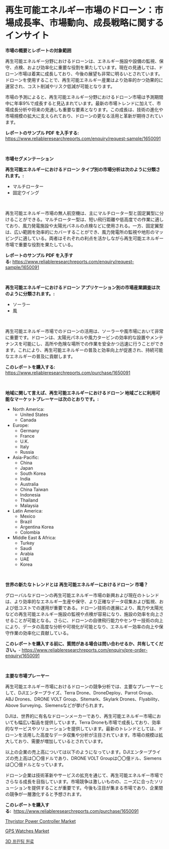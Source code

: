 <p><h1>再生可能エネルギー市場のドローン：市場成長率、市場動向、成長戦略に関するインサイト</h1></p><p><strong>市場の概要とレポートの対象範囲</strong></p>
<p><p>再生可能エネルギー分野におけるドローンは、エネルギー施設や設備の監視、保守、点検、および効率化に重要な役割を果たしています。現在の見通しでは、ドローン市場は着実に成長しており、今後の展望も非常に明るいとされています。ドローンを使用することで、再生可能エネルギー産業はより効率的かつ効果的に運営され、コスト削減やリスク低減が可能となります。</p><p>市場の予測によると、再生可能エネルギー分野におけるドローン市場は予測期間中に年率9%で成長すると見込まれています。最新の市場トレンドに加えて、市場成長分析や将来の見通しも重要な要素となります。この成長は、技術の進化や市場規模の拡大に支えられており、ドローンの更なる活用と革新が期待されています。</p></p>
<p><strong>レポートのサンプル PDF を入手する:</strong> <a href="https://www.reliableresearchreports.com/enquiry/request-sample/1650091">https://www.reliableresearchreports.com/enquiry/request-sample/1650091</a></p>
<p>&nbsp;</p>
<p><strong>市場セグメンテーション</strong></p>
<p><strong>再生可能エネルギーにおけるドローン タイプ別の市場分析は次のように分類されます。:</strong></p>
<p><ul><li>マルチローター</li><li>固定ウイング</li></ul></p>
<p>&nbsp;</p>
<p><p>再生可能エネルギー市場の無人航空機は、主にマルチローター型と固定翼型に分けることができる。マルチローター型は、短い飛行距離や低高度での作業に適しており、風力発電施設や太陽光パネルの点検などに使用される。一方、固定翼型は、広い範囲を効率的にカバーすることができ、風力発電所の監視や地形のマッピングに適している。両者はそれぞれの利点を活かしながら再生可能エネルギー市場で重要な役割を果たしている。</p></p>
<p><strong>レポートのサンプル PDF を入手する:</strong>&nbsp;<a href="https://www.reliableresearchreports.com/enquiry/request-sample/1650091">https://www.reliableresearchreports.com/enquiry/request-sample/1650091</a></p>
<p>&nbsp;</p>
<p><strong> 再生可能エネルギーにおけるドローン アプリケーション別の市場産業調査は次のように分類されます。:</strong></p>
<p><ul><li>ソーラー</li><li>風</li></ul></p>
<p>&nbsp;</p>
<p><p>再生可能エネルギー市場でのドローンの活用は、ソーラーや風市場において非常に重要です。ドローンは、太陽光パネルや風力タービンの効率的な設置やメンテナンスを可能にし、高所や危険な場所での作業を安全かつ迅速に行うことができます。これにより、再生可能エネルギーの普及と効率向上が促進され、持続可能なエネルギーの普及に貢献します。</p></p>
<p><strong>このレポートを購入する:</strong>&nbsp; <a href="https://www.reliableresearchreports.com/purchase/1650091">https://www.reliableresearchreports.com/purchase/1650091</a></p>
<p>&nbsp;</p>
<p><strong>地域に関して言えば、再生可能エネルギーにおけるドローン 地域ごとに利用可能なマーケットプレーヤーは次のとおりです。:</strong></p>
<p><ul>
    <li>
        North America:
        <ul>
            <li>United States</li>
            <li>Canada</li>
        </ul>
    </li>
    <li>
        Europe:
        <ul>
            <li>Germany</li>
            <li>France</li>
            <li>U.K.</li>
            <li>Italy</li>
            <li>Russia</li>
        </ul>
    </li>
    <li>
        Asia-Pacific:
        <ul>
            <li>China</li>
            <li>Japan</li>
            <li>South Korea</li>
            <li>India</li>
            <li>Australia</li>
            <li>China Taiwan</li>
            <li>Indonesia</li>
            <li>Thailand</li>
            <li>Malaysia</li>
        </ul>
    </li>
    <li>
        Latin America:
        <ul>
            <li>Mexico</li>
            <li>Brazil</li>
            <li>Argentina Korea</li>
            <li>Colombia</li>
        </ul>
    </li>
    <li>
        Middle East & Africa:
        <ul>
            <li>Turkey</li>
            <li>Saudi</li>
            <li>Arabia</li>
            <li>UAE</li>
            <li>Korea</li>
        </ul>
    </li>
    </ul></p>
<p>&nbsp;</p>
<p><strong>世界の新たなトレンドとは 再生可能エネルギーにおけるドローン 市場？</strong></p>
<p><p>グローバルなドローンの再生可能エネルギー市場の新興および現在のトレンドは、より効率的なエネルギー生産や保守、より正確なデータ収集および監視、および低コストでの運用が重要である。ドローン技術の進展により、風力や太陽光などの再生可能エネルギー施設の監視や点検が容易になり、施設の効率を向上させることが可能となる。さらに、ドローンの自律飛行能力やセンサー技術の向上により、データの高度な分析や可視化が可能となり、エネルギー効率の向上や保守作業の効率化に貢献している。</p></p>
<p><strong>このレポートを購入する前に、質問がある場合は問い合わせるか、共有してください。</strong>- <a href="https://www.reliableresearchreports.com/enquiry/pre-order-enquiry/1650091">https://www.reliableresearchreports.com/enquiry/pre-order-enquiry/1650091</a></p>
<p>&nbsp;</p>
<p><strong>主要な市場プレーヤー</strong></p>
<p><p>再生可能エネルギー市場におけるドローンの競争分析では、主要なプレーヤーとして、DJIエンタープライズ、Terra Drone、DroneDeploy、Parrot Group、ABJ Drones、DRONE VOLT Group、Sitemark、Skylark Drones、Flyability、Above Surveying、Siemensなどが挙げられます。</p><p>DJIは、世界的に有名なドローンメーカーであり、再生可能エネルギー市場においても幅広い製品を提供しています。Terra Droneも市場で成長しており、効率的なサービスやソリューションを提供しています。最新のトレンドとしては、ドローンを活用した高度なデータ収集や分析が注目されています。市場の規模は拡大しており、需要が増加しているとされています。</p><p>以上の企業の売上高については以下のようになっています。DJIエンタープライズの売上高は〇〇億ドルであり、DRONE VOLT Groupは〇〇億ドル、Siemensは〇〇億ドルとなっています。</p><p>ドローン企業は技術革新やサービスの拡充を通じて、再生可能エネルギー市場でさらなる成長を目指しています。市場競争は激しいものの、ニーズに合ったソリューションを提供することが重要です。今後も注目が集まる市場であり、企業間の競争が一層激化すると予想されます。</p></p>
<p><strong>このレポートを購入する:</strong>&nbsp;&nbsp;<a href="https://www.reliableresearchreports.com/purchase/1650091">https://www.reliableresearchreports.com/purchase/1650091</a></p>
<p><p><a href="https://github.com/kosella/Market-Research-Report-List-2/blob/main/thyristor-power-controller-market.md">Thyristor Power Controller Market</a></p><p><a href="https://github.com/nathandecarvalho/Market-Research-Report-List-2/blob/main/gps-watches-market.md">GPS Watches Market</a></p><p><a href="https://github.com/CorEmtymerich56566/Market-Research-Report-List-1/blob/main/17518659298.md">3D 프린팅 원료</a></p></p>